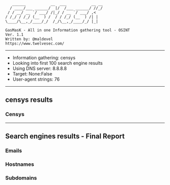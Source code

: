 ```

   ______           __  ___           __ __
  / ____/___ ______/  |/  /___ ______/ //_/
 / / __/ __ `/ ___/ /|_/ / __ `/ ___/ ,<
/ /_/ / /_/ (__  ) /  / / /_/ (__  ) /| |
\____/\__,_/____/_/  /_/\__,_/____/_/ |_|

GasMasK - All in one Information gathering tool - OSINT
Ver. 1.1
Written by: @maldevel
https://www.twelvesec.com/

```

---

* Information gathering: censys
* Looking into first 100 search engine results
* Using DNS server: 8.8.8.8
* Target: None:False
* User-agent strings: 76

---

## censys results

### Censys


---

## Search engines results - Final Report

### Emails


### Hostnames


### Subdomains


